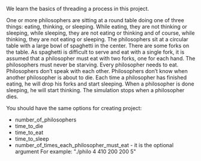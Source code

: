 We learn the basics of threading a process in this project.

One or more philosophers are sitting at a round table doing one of three things:
eating, thinking, or sleeping.
While eating, they are not thinking or sleeping, while sleeping, they are not eating or thinking and of course, while thinking, they are not eating or sleeping.
The philosophers sit at a circular table with a large bowl of spaghetti in the center.
There are some forks on the table.
As spaghetti is difficult to serve and eat with a single fork, it is assumed that a philosopher must eat with two forks, one for each hand.
The philosophers must never be starving.
Every philosopher needs to eat.
Philosophers don’t speak with each other.
Philosophers don’t know when another philosopher is about to die.
Each time a philosopher has finished eating, he will drop his forks and start sleeping.
When a philosopher is done sleeping, he will start thinking.
The simulation stops when a philosopher dies.

You should have the same options for creating project: 
- number_of_philosophers 
- time_to_die
- time_to_eat 
- time_to_sleep 
- number_of_times_each_philosopher_must_eat - it is the optional argument
For example: "./philo 4 410 200 200 5"

